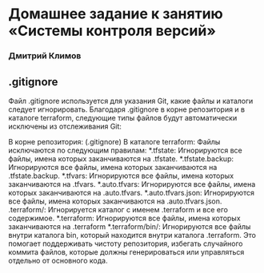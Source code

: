 # Домашнее задание к занятию «Системы контроля версий»
### Дмитрий Климов

## .gitignore

Файл .gitignore используется для указания Git, какие файлы и каталоги следует игнорировать. Благодаря .gitignore в корне репозитория и в каталоге terraform, следующие типы файлов будут автоматически исключены из отслеживания Git:

В корне репозитория: (.gitignore)
В каталоге terraform: Файлы исключаются по следующим правилам:
*.tfstate: Игнорируются все файлы, имена которых заканчиваются на .tfstate.
*.tfstate.backup: Игнорируются все файлы, имена которых заканчиваются на .tfstate.backup.
*.tfvars: Игнорируются все файлы, имена которых заканчиваются на .tfvars.
*.auto.tfvars: Игнорируются все файлы, имена которых заканчиваются на .auto.tfvars.
*.auto.tfvars.json: Игнорируются все файлы, имена которых заканчиваются на .auto.tfvars.json.
.terraform/: Игнорируется каталог с именем .terraform и все его содержимое.
*.terraform: Игнорируются все файлы, имена которых заканчиваются на .terraform
*.terraform/bin/: Игнорируются все файлы внутри каталога bin, который находится внутри каталога .terraform.
Это помогает поддерживать чистоту репозитория, избегать случайного коммита файлов, которые должны генерироваться или управляться отдельно от основного кода.
